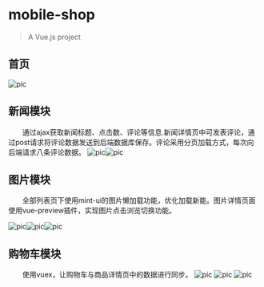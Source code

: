 # mobile-shop

> A Vue.js project

## 首页
![pic](https://github.com/rainmax/mobile-shop/blob/master/assets/1.png)

## 新闻模块
&emsp;&emsp;通过ajax获取新闻标题、点击数、评论等信息.新闻详情页中可发表评论，通过post请求将评论数据发送到后端数据库保存。评论采用分页加载方式，每次向后端请求八条评论数据。
![pic](assets/2.png)![pic](https://github.com/rainmax/mobile-shop/blob/master/assets/9.png)

## 图片模块
&emsp;&emsp;全部列表页下使用mint-ui的图片懒加载功能，优化加载新能。图片详情页面使用vue-preview插件，实现图片点击浏览切换功能。

![pic](assets/3.png)![pic](https://github.com/rainmax/mobile-shop/blob/master/assets/4.png)![pic](https://github.com/rainmax/mobile-shop/blob/master/assets/5.png)
## 购物车模块
  &emsp;&emsp;使用vuex，让购物车与商品详情页中的数据进行同步。
![pic](https://github.com/rainmax/mobile-shop/blob/master/assets/6.png)
![pic](https://github.com/rainmax/mobile-shop/blob/master/assets/7.png)
![pic](https://github.com/rainmax/mobile-shop/blob/master/assets/8.png)
